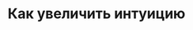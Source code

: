 ---
title: "Как увеличить интуицию"
slug: kak-uvelichit-intuiciyu
layout: webinar-video
datetext: "среда, 23 марта"
timetext: 20:00 мск
video: "https://www.youtube.com/embed/Hk7RnpOxgeg?rel=0&autoplay=1"

---